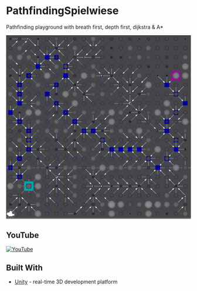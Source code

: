 # PathfindingSpielwiese
Pathfinding playground with breath first, depth first, dijkstra &amp; A*

![screenshot](./screenshot.PNG)

## YouTube
[![YouTube](https://img.youtube.com/vi/abazfYTHfw0/0.jpg)](https://youtu.be/abazfYTHfw0)

## Built With
* [Unity](https://unity.com/) - real-time 3D development platform
